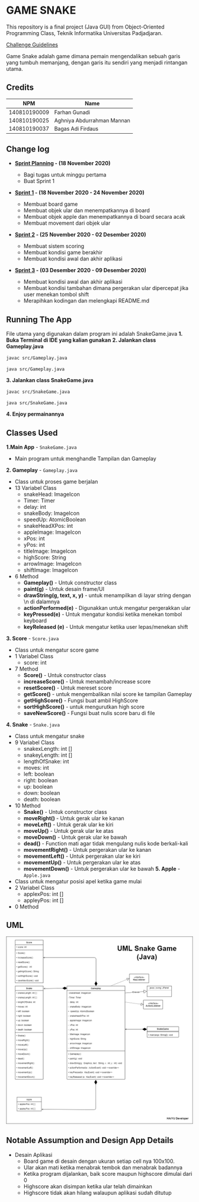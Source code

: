 # GAME SNAKE

This repository is a final project (Java GUI) from Object-Oriented Programming Class, Teknik Informatika Universitas Padjadjaran.

[Challenge Guidelines](challenge-guideline.md)

Game Snake adalah game dimana pemain mengendalikan sebuah garis yang tumbuh memanjang, dengan garis itu sendiri yang menjadi rintangan utama.

## Credits

| NPM          | Name                       |
| ------------ | -------------------------- |
| 140810190009 | Farhan Gunadi              |
| 140810190025 | Aghniya Abdurrahman Mannan |
| 140810190037 | Bagas Adi Firdaus          |

## Change log

- **[Sprint Planning](changelog/sprint-planning.md) - (18 November 2020)**

  - Bagi tugas untuk minggu pertama
  - Buat Sprint 1

- **[Sprint 1](changelog/sprint-1.md) - (18 November 2020 - 24 November 2020)**

  - Membuat board game
  - Membuat objek ular dan menempatkannya di board
  - Membuat objek apple dan menempatkannya di board secara acak
  - Membuat movement dari objek ular

- **[Sprint 2](changelog/sprint-2.md) - (25 November 2020 - 02 Desember 2020)**

  - Membuat sistem scoring
  - Membuat kondisi game berakhir
  - Membuat kondisi awal dan akhir aplikasi
- **[Sprint 3](changelog/sprint-3.md) - (03 Desember 2020 - 09 Desember 2020)**

  - Membuat kondisi awal dan akhir aplikasi
  - Membuat kondisi tambahan dimana pergerakan ular dipercepat jika user menekan tombol shift
  - Merapihkan kodingan dan melengkapi README.md

## Running The App
File utama yang digunakan dalam program ini adalah SnakeGame.java 
**1. Buka Terminal di IDE yang kalian gunakan**
**2. Jalankan class Gameplay.java**
```
javac src/Gameplay.java
```
```
java src/Gameplay.java
```
**3. Jalankan class SnakeGame.java**
```
javac src/SnakeGame.java
```
```
java src/SnakeGame.java
```
**4. Enjoy permainannya**

## Classes Used

**1.Main App** - `SnakeGame.java`
   - Main program untuk menghandle Tampilan dan Gameplay
   
**2. Gameplay** - `Gameplay.java`
   - Class untuk proses game berjalan
   - 13 Variabel Class
     - snakeHead: ImageIcon
     - Timer: Timer
     - delay: int
     - snakeBody: ImageIcon
     - speedUp: AtomicBoolean
     - snakeHeadXPos: int
     - appleImage: ImageIcon
     - xPos: int
     - yPos: int
     - titleImage: ImageIcon
     - highScore: String
     - arrowImage: ImageIcon
     - shiftImage: ImageIcon
   - 6 Method
     - **Gameplay()** - Untuk constructor class
     - **paint(g)** - Untuk desain frame/UI
     - **drawString(g, text, x, y)** - untuk menampilkan di layar string dengan \n di dalamnya
     - **actionPerformed(e)** - Digunakkan untuk mengatur pergerakkan ular
     - **keyPressed(e)** - Untuk mengatur kondisi ketika menekan tombol keyboard
     - **keyReleased (e)** - Untuk mengatur ketika user lepas/menekan shift
     
**3. Score** - `Score.java`
   - Class untuk mengatur score game
   - 1 Variabel Class
     - score: int
   - 7 Method
     - **Score()** - Untuk constructor class
     - **increaseScore()** - Untuk menambah/increase score
     - **resetScore()** - Untuk mereset score
     - **getScore()** - untuk mengembalikan nilai score ke tampilan Gameplay
     - **getHighScore()** - Fungsi buat ambil HighScore
     - **sortHighScore()** - untuk mengurutkan high score
     - **saveNewScore()** - Fungsi buat nulis score baru di file
     
**4. Snake** - `Snake.java`
   - Class untuk mengatur snake
   - 9 Variabel Class
     - snakexLength: int []
     - snakeyLength: int []
     - lengthOfSnake: int 
     - moves: int 
     - left: boolean 
     - right: boolean 
     - up: boolean 
     - down: boolean 
     - death: boolean 
   - 10 Method
     - **Snake()** - Untuk constructor class
     - **moveRight()** - Untuk gerak ular ke kanan
     - **moveLeft()** - Untuk gerak ular ke kiri
     - **moveUp()** - Untuk gerak ular ke atas
     - **moveDown()** - Untuk gerak ular ke bawah
     - **dead()** - Function mati agar tidak mengulang nulis kode berkali-kali
     - **movementRight()** - Untuk pergerakan ular ke kanan
     - **movementLeft()** - Untuk pergerakan ular ke kiri
     - **movementUp()** - Untuk pergerakan ular ke atas
     - **movementDown()** - Untuk pergerakan ular ke bawah
**5. Apple** - `Apple.java`
   - Class untuk mengatur posisi apel ketika game mulai
   - 2 Variabel Class
     - applexPos: int []
     - appleyPos: int []
   - 0 Method

## UML

![UML](/images/UML_Project_Snake.png)

## Notable Assumption and Design App Details

- Desain Aplikasi
  - Board game di desain dengan ukuran setiap cell nya 100x100.
  - Ular akan mati ketika menabrak tembok dan menabrak badannya
  - Ketika program dijalankan, baik score maupun highscore dimulai dari 0
  - Highscore akan disimpan ketika ular telah dimainkan
  - Highscore tidak akan hilang walaupun aplikasi sudah ditutup
